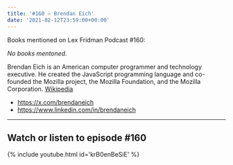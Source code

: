 ```yaml
---
title: '#160 – Brendan Eich'
date: '2021-02-12T23:59:00+00:00'
---
```


Books mentioned on Lex Fridman Podcast #160:

*No books mentoned.*

Brendan Eich is an American computer programmer and technology executive. He created the JavaScript programming language and co-founded the Mozilla project, the Mozilla Foundation, and the Mozilla Corporation. <a href="https://en.wikipedia.org/wiki/Brendan_Eich" target="_blank">Wikipedia</a>

- <a href="https://x.com/brendaneich" target="_blank">https://x.com/brendaneich</a>
- <a href="https://www.linkedin.com/in/brendaneich" target="_blank">https://www.linkedin.com/in/brendaneich</a>

- - - - - -

## Watch or listen to episode #160

{% include youtube.html id='krB0enBeSiE' %}